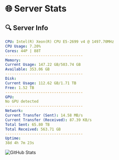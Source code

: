 # 🌐 Server Stats
## 🔍 Server Info
```yaml
CPU: Intel(R) Xeon(R) CPU E5-2699 v4 @ 1497.70MHz
CPU Usage: 7.20%
Cores: 44P | 88T
-----------------------------------
Memory:
Current Usage: 147.22 GB/503.74 GB
Available: 353.06 GB
-----------------------------------
Disk:
Current Usage: 112.62 GB/1.71 TB
Free: 1.52 TB
-----------------------------------
GPU:
No GPU detected
-----------------------------------
Network:
Current Transfer (Sent): 14.58 MB/s
Current Transfer (Received): 87.39 KB/s
Total Sent: 65.80 TB
Total Received: 563.71 GB
-----------------------------------
Uptime:
38d 4h 7m 23s
```
![GitHub Stats](https://img.shields.io/badge/Updated-2025-04-15_01:30:12-blue)